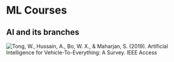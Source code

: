 # ML Courses

## AI and its branches

![Tong, W., Hussain, A., Bo, W. X., &amp; Maharjan, S. \(2019\). Artificial Intelligence for Vehicle-To-Everything: A Survey. IEEE Access](https://github.com/ykkimhgu/DLIP_doc/tree/3298e5d2a4b6369e5cef7973dd93eef44ca7addf/.gitbook/assets/image%20%288%29.png)

